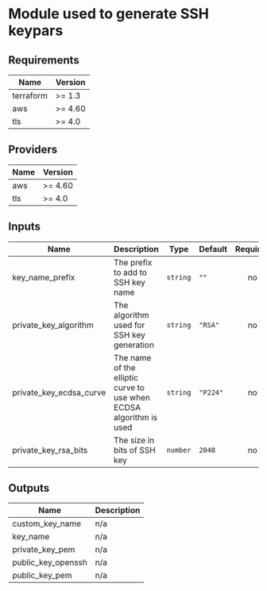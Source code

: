 # Module used to generate SSH keypars

<!-- BEGIN_TF_AUTOGENERATED_DOCS -->
## Requirements

| Name | Version |
|------|---------|
| terraform | >= 1.3 |
| aws | >= 4.60 |
| tls | >= 4.0 |

## Providers

| Name | Version |
|------|---------|
| aws | >= 4.60 |
| tls | >= 4.0 |

## Inputs

| Name | Description | Type | Default | Required |
|------|-------------|------|---------|:--------:|
| key\_name\_prefix | The prefix to add to SSH key name | `string` | `""` | no |
| private\_key\_algorithm | The algorithm used for SSH key generation | `string` | `"RSA"` | no |
| private\_key\_ecdsa\_curve | The name of the elliptic curve to use when ECDSA algorithm is used | `string` | `"P224"` | no |
| private\_key\_rsa\_bits | The size in bits of SSH key | `number` | `2048` | no |

## Outputs

| Name | Description |
|------|-------------|
| custom\_key\_name | n/a |
| key\_name | n/a |
| private\_key\_pem | n/a |
| public\_key\_openssh | n/a |
| public\_key\_pem | n/a |
<!-- END_TF_AUTOGENERATED_DOCS -->